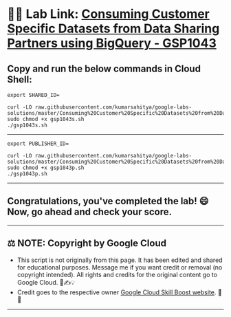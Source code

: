 # 👨‍💻 Lab Link: [Consuming Customer Specific Datasets from Data Sharing Partners using BigQuery - GSP1043](https://www.cloudskillsboost.google/games/6064/labs/38616)


## Copy and run the below commands in Cloud Shell:

```
export SHARED_ID=

curl -LO raw.githubusercontent.com/kumarsahitya/google-labs-solutions/master/Consuming%20Customer%20Specific%20Datasets%20from%20Data%20Sharing%20Partners%20using%20BigQuery/gsp1043s.sh
sudo chmod +x gsp1043s.sh
./gsp1043s.sh
```

---

```
export PUBLISHER_ID=

curl -LO raw.githubusercontent.com/kumarsahitya/google-labs-solutions/master/Consuming%20Customer%20Specific%20Datasets%20from%20Data%20Sharing%20Partners%20using%20BigQuery/gsp1043p.sh
sudo chmod +x gsp1043p.sh
./gsp1043p.sh
```

---

## Congratulations, you've completed the lab! 😄 Now, go ahead and check your score.

---

## ⚖️ NOTE: Copyright by Google Cloud
* This script is not originally from this page. It has been edited and shared for educational purposes. Message me if you want credit or removal (no copyright intended). All rights and credits for the original content go to Google Cloud. 📜✍️💡
* Credit goes to the respective owner [Google Cloud Skill Boost website](https://www.cloudskillsboost.google/). 🙏👑

---
